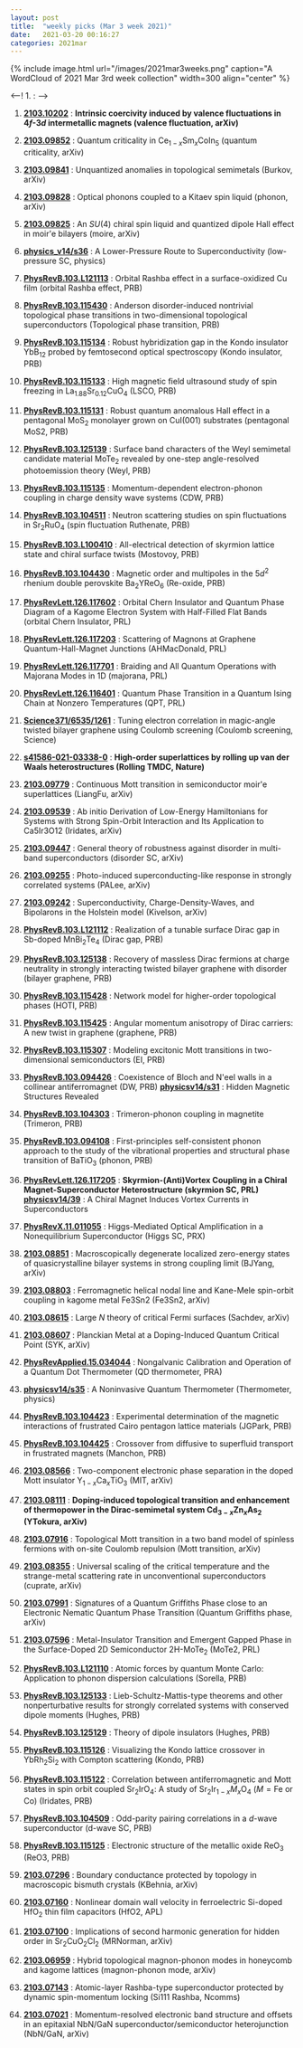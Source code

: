 ```yaml
---
layout: post
title:  "weekly picks (Mar 3 week 2021)"
date:   2021-03-20 00:16:27
categories: 2021mar
---
```


{% include image.html url="/images/2021mar3weeks.png" caption="A WordCloud of 2021 Mar 3rd week collection" width=300 align="center" %}


<--! 1. **[]()** : -->

1. **[2103.10202](http://arxiv.org/abs/2103.10202)** : **Intrinsic coercivity induced by valence fluctuations in $4f$-$3d$ intermetallic magnets (valence fluctuation, arXiv)**

1. **[2103.09852](http://arxiv.org/abs/2103.09852)** : Quantum criticality in Ce$_{1-x}$Sm$_x$CoIn$_5$ (quantum criticality, arXiv)


1. **[2103.09841](http://arxiv.org/abs/2103.09841)** : Unquantized anomalies in topological semimetals (Burkov, arXiv)

1. **[2103.09828](http://arxiv.org/abs/2103.09828)** : Optical phonons coupled to a Kitaev spin liquid (phonon, arXiv)

1. **[2103.09825](http://arxiv.org/abs/2103.09825)** : An $SU(4)$ chiral spin liquid and quantized dipole Hall effect in moir\'e bilayers (moire, arXiv)

1. **[physics_v14/s36](https://physics.aps.org/articles/v14/s36)** : A Lower-Pressure Route to Superconductivity (low-pressure SC, physics)

1. **[PhysRevB.103.L121113](https://link.aps.org/doi/10.1103/PhysRevB.103.L121113)** : Orbital Rashba effect in a surface-oxidized Cu film (orbital Rashba effect, PRB)

1. **[PhysRevB.103.115430](https://link.aps.org/doi/10.1103/PhysRevB.103.115430)** : Anderson disorder-induced nontrivial topological phase transitions in two-dimensional topological superconductors (Topological phase transition, PRB)

1. **[PhysRevB.103.115134](https://link.aps.org/doi/10.1103/PhysRevB.103.115134)** : Robust hybridization gap in the Kondo insulator $\mathrm{Yb}{\mathrm{B}}_{12}$ probed by femtosecond optical spectroscopy (Kondo insulator, PRB)

1. **[PhysRevB.103.115133](https://link.aps.org/doi/10.1103/PhysRevB.103.115133)** : High magnetic field ultrasound study of spin freezing in ${\mathrm{La}}_{1.88}{\mathrm{Sr}}_{0.12}{\mathrm{CuO}}_{4}$ (LSCO, PRB)

1. **[PhysRevB.103.115131](https://link.aps.org/doi/10.1103/PhysRevB.103.115131)** : Robust quantum anomalous Hall effect in a pentagonal ${\mathrm{MoS}}_{2}$ monolayer grown on CuI(001) substrates (pentagonal MoS2, PRB)


1. **[PhysRevB.103.125139](https://link.aps.org/doi/10.1103/PhysRevB.103.125139)** : Surface band characters of the Weyl semimetal candidate material ${\mathrm{MoTe}}_{2}$ revealed by one-step angle-resolved photoemission theory (Weyl, PRB)

1. **[PhysRevB.103.115135](https://link.aps.org/doi/10.1103/PhysRevB.103.115135)** : Momentum-dependent electron-phonon coupling in charge density wave systems (CDW, PRB)

1. **[PhysRevB.103.104511](https://link.aps.org/doi/10.1103/PhysRevB.103.104511)** : Neutron scattering studies on spin fluctuations in ${\mathrm{Sr}}_{2}{\mathrm{RuO}}_{4}$ (spin fluctuation Ruthenate, PRB)

1. **[PhysRevB.103.L100410](https://link.aps.org/doi/10.1103/PhysRevB.103.L100410)** : All-electrical detection of skyrmion lattice state and chiral surface twists (Mostovoy, PRB)

1. **[PhysRevB.103.104430](https://link.aps.org/doi/10.1103/PhysRevB.103.104430)** : Magnetic order and multipoles in the $5{d}^{2}$ rhenium double perovskite ${\mathrm{Ba}}_{2}\mathrm{Y}\mathrm{Re}{\mathrm{O}}_{6}$ (Re-oxide, PRB)

1. **[PhysRevLett.126.117602](https://link.aps.org/doi/10.1103/PhysRevLett.126.117602)** : Orbital Chern Insulator and Quantum Phase Diagram of a Kagome Electron System with Half-Filled Flat Bands (orbital Chern Insulator, PRL)

1. **[PhysRevLett.126.117203](https://link.aps.org/doi/10.1103/PhysRevLett.126.117203)** : Scattering of Magnons at Graphene Quantum-Hall-Magnet Junctions (AHMacDonald, PRL)

1. **[PhysRevLett.126.117701](https://link.aps.org/doi/10.1103/PhysRevLett.126.117701)** : Braiding and All Quantum Operations with Majorana Modes in 1D (majorana, PRL)

1. **[PhysRevLett.126.116401](https://link.aps.org/doi/10.1103/PhysRevLett.126.116401)** : Quantum Phase Transition in a Quantum Ising Chain at Nonzero Temperatures (QPT, PRL)

1. **[Science371/6535/1261](https://science.sciencemag.org/content/371/6535/1261)** : Tuning electron correlation in magic-angle twisted bilayer graphene using Coulomb screening (Coulomb screening, Science) 

1. **[s41586-021-03338-0](https://www.nature.com/articles/s41586-021-03338-0)** : **High-order superlattices by rolling up van der Waals heterostructures (Rolling TMDC, Nature)**


1. **[2103.09779](http://arxiv.org/abs/2103.09779)** : Continuous Mott transition in semiconductor moir\'e superlattices (LiangFu, arXiv)

1. **[2103.09539](http://arxiv.org/abs/2103.09539)** : Ab initio Derivation of Low-Energy Hamiltonians for Systems with Strong Spin-Orbit Interaction and Its Application to Ca5Ir3O12 (Iridates, arXiv)

1. **[2103.09447](http://arxiv.org/abs/2103.09447)** : General theory of robustness against disorder in multi-band superconductors (disorder SC, arXiv)

1. **[2103.09255](http://arxiv.org/abs/2103.09255)** : Photo-induced superconducting-like response in strongly correlated systems (PALee, arXiv)

1. **[2103.09242](http://arxiv.org/abs/2103.09242)** : Superconductivity, Charge-Density-Waves, and Bipolarons in the Holstein model (Kivelson, arXiv)

1. **[PhysRevB.103.L121112](https://link.aps.org/doi/10.1103/PhysRevB.103.L121112)** : Realization of a tunable surface Dirac gap in Sb-doped ${\mathrm{MnBi}}_{2}{\mathrm{Te}}_{4}$ (Dirac gap, PRB)

1. **[PhysRevB.103.125138](https://link.aps.org/doi/10.1103/PhysRevB.103.125138)** : Recovery of massless Dirac fermions at charge neutrality in strongly interacting twisted bilayer graphene with disorder (bilayer graphene, PRB)

1. **[PhysRevB.103.115428](https://link.aps.org/doi/10.1103/PhysRevB.103.115428)** : Network model for higher-order topological phases (HOTI, PRB)

1. **[PhysRevB.103.115425](https://link.aps.org/doi/10.1103/PhysRevB.103.115425)** : Angular momentum anisotropy of Dirac carriers: A new twist in graphene (graphene, PRB)

1. **[PhysRevB.103.115307](https://link.aps.org/doi/10.1103/PhysRevB.103.115307)** : Modeling excitonic Mott transitions in two-dimensional semiconductors (EI, PRB)

1. **[PhysRevB.103.094426](https://link.aps.org/doi/10.1103/PhysRevB.103.094426)** : Coexistence of Bloch and N\'eel walls in a collinear antiferromagnet (DW, PRB) **[physicsv14/s31](https://physics.aps.org/articles/v14/s31)** : Hidden Magnetic Structures Revealed


1. **[PhysRevB.103.104303](https://link.aps.org/doi/10.1103/PhysRevB.103.104303)** : Trimeron-phonon coupling in magnetite (Trimeron, PRB)

1. **[PhysRevB.103.094108](https://link.aps.org/doi/10.1103/PhysRevB.103.094108)** : First-principles self-consistent phonon approach to the study of the vibrational properties and structural phase transition of ${\mathrm{BaTiO}}_{3}$ (phonon, PRB)

1. **[PhysRevLett.126.117205](https://link.aps.org/doi/10.1103/PhysRevLett.126.117205)** : **Skyrmion-(Anti)Vortex Coupling in a Chiral Magnet-Superconductor Heterostructure (skyrmion SC, PRL)** **[physicsv14/39](https://physics.aps.org/articles/v14/39)** : A Chiral Magnet Induces Vortex Currents in Superconductors 

1. **[PhysRevX.11.011055](https://link.aps.org/doi/10.1103/PhysRevX.11.011055)** : Higgs-Mediated Optical Amplification in a Nonequilibrium Superconductor (Higgs SC, PRX)


1. **[2103.08851](http://arxiv.org/abs/2103.08851)** : Macroscopically degenerate localized zero-energy states of quasicrystalline bilayer systems in strong coupling limit (BJYang, arXiv)

1. **[2103.08803](http://arxiv.org/abs/2103.08803)** : Ferromagnetic helical nodal line and Kane-Mele spin-orbit coupling in kagome metal Fe3Sn2 (Fe3Sn2, arXiv)

1. **[2103.08615](http://arxiv.org/abs/2103.08615)** : Large $N$ theory of critical Fermi surfaces (Sachdev, arXiv)

1. **[2103.08607](http://arxiv.org/abs/2103.08607)** : Planckian Metal at a Doping-Induced Quantum Critical Point (SYK, arXiv)

1. **[PhysRevApplied.15.034044](https://link.aps.org/doi/10.1103/PhysRevApplied.15.034044)** : Nongalvanic Calibration and Operation of a Quantum Dot Thermometer (QD thermometer, PRA)

1. **[physicsv14/s35](https://physics.aps.org/articles/v14/s35)** : A Noninvasive Quantum Thermometer (Thermometer, physics)

1. **[PhysRevB.103.104423](https://link.aps.org/doi/10.1103/PhysRevB.103.104423)** : Experimental determination of the magnetic interactions of frustrated Cairo pentagon lattice materials (JGPark, PRB)

1. **[PhysRevB.103.104425](https://link.aps.org/doi/10.1103/PhysRevB.103.104425)** : Crossover from diffusive to superfluid transport in frustrated magnets (Manchon, PRB)

1. **[2103.08566](http://arxiv.org/abs/2103.08566)** : Two-component electronic phase separation in the doped Mott insulator Y$_{1-x}$Ca$_{x}$TiO$_{3}$ (MIT, arXiv)

1. **[2103.08111](http://arxiv.org/abs/2103.08111)** : **Doping-induced topological transition and enhancement of thermopower in the Dirac-semimetal system Cd$_{3-x}$Zn$_x$As$_2$ (YTokura, arXiv)**

1. **[2103.07916](http://arxiv.org/abs/2103.07916)** : Topological Mott transition in a two band model of spinless fermions with on-site Coulomb repulsion (Mott transition, arXiv)

1. **[2103.08355](http://arxiv.org/abs/2103.08355)** : Universal scaling of the critical temperature and the strange-metal scattering rate in unconventional superconductors (cuprate, arXiv)

1. **[2103.07991](http://arxiv.org/abs/2103.07991)** : Signatures of a Quantum Griffiths Phase close to an Electronic Nematic Quantum Phase Transition (Quantum Griffiths phase, arXiv)

1. **[2103.07596](http://arxiv.org/abs/2103.07596)** : Metal-Insulator Transition and Emergent Gapped Phase in the Surface-Doped 2D Semiconductor 2H-MoTe$_2$ (MoTe2, PRL)

1. **[PhysRevB.103.L121110](https://link.aps.org/doi/10.1103/PhysRevB.103.L121110)** : Atomic forces by quantum Monte Carlo: Application to phonon dispersion calculations (Sorella, PRB)

1. **[PhysRevB.103.125133](https://link.aps.org/doi/10.1103/PhysRevB.103.125133)** : Lieb-Schultz-Mattis-type theorems and other nonperturbative results for strongly correlated systems with conserved dipole moments (Hughes, PRB)

1. **[PhysRevB.103.125129](https://link.aps.org/doi/10.1103/PhysRevB.103.125129)** : Theory of dipole insulators (Hughes, PRB)

1. **[PhysRevB.103.115126](https://link.aps.org/doi/10.1103/PhysRevB.103.115126)** : Visualizing the Kondo lattice crossover in ${\mathrm{YbRh}}_{2}{\mathrm{Si}}_{2}$ with Compton scattering (Kondo, PRB)

1. **[PhysRevB.103.115122](https://link.aps.org/doi/10.1103/PhysRevB.103.115122)** : Correlation between antiferromagnetic and Mott states in spin orbit coupled ${\mathrm{Sr}}_{2}\mathrm{Ir}{\mathrm{O}}_{4}$: A study of ${\mathrm{Sr}}_{2}{\mathrm{Ir}}_{1\ensuremath{-}x}{M}_{x}{\mathrm{O}}_{4}$ ($M=\mathrm{Fe}$ or Co) (Iridates, PRB)

1. **[PhysRevB.103.104509](https://link.aps.org/doi/10.1103/PhysRevB.103.104509)** : Odd-parity pairing correlations in a $d$-wave superconductor (d-wave SC, PRB)

1. **[PhysRevB.103.115125](https://link.aps.org/doi/10.1103/PhysRevB.103.115125)** : Electronic structure of the metallic oxide ${\mathrm{ReO}}_{3}$ (ReO3, PRB)

1. **[2103.07296](http://arxiv.org/abs/2103.07296)** : Boundary conductance protected by topology in macroscopic bismuth crystals (KBehnia, arXiv)

1. **[2103.07160](http://arxiv.org/abs/2103.07160)** : Nonlinear domain wall velocity in ferroelectric Si-doped HfO$_{2}$ thin film capacitors (HfO2, APL)

1. **[2103.07100](http://arxiv.org/abs/2103.07100)** : Implications of second harmonic generation for hidden order in Sr$_2$CuO$_2$Cl$_2$ (MRNorman, arXiv)

1. **[2103.06959](http://arxiv.org/abs/2103.06959)** : Hybrid topological magnon-phonon modes in honeycomb and kagome lattices (magnon-phonon mode, arXiv)

1. **[2103.07143](http://arxiv.org/abs/2103.07143)** : Atomic-layer Rashba-type superconductor protected by dynamic spin-momentum locking (Si111 Rashba, Ncomms)

1. **[2103.07021](http://arxiv.org/abs/2103.07021)** : Momentum-resolved electronic band structure and offsets in an epitaxial NbN/GaN superconductor/semiconductor heterojunction (NbN/GaN, arXiv)

